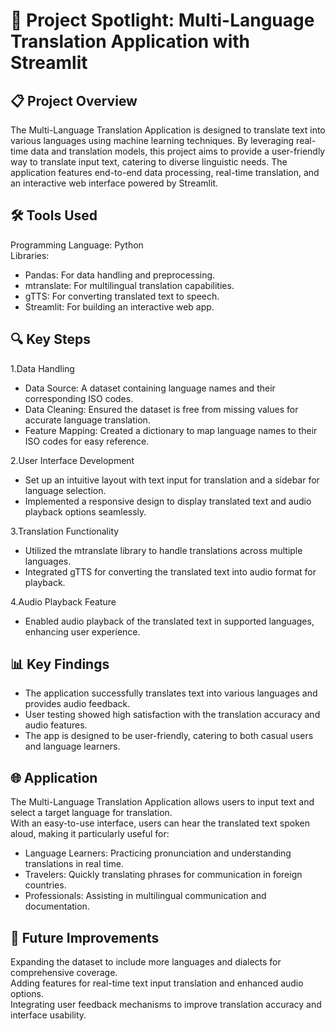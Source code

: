 # 🎯 Project Spotlight: Multi-Language Translation Application with Streamlit

## 📋 Project Overview
The Multi-Language Translation Application is designed to translate text into various languages using machine learning techniques. By leveraging real-time data and translation models, this project aims to provide a user-friendly way to translate input text, catering to diverse linguistic needs. The application features end-to-end data processing, real-time translation, and an interactive web interface powered by Streamlit.

## 🛠️ Tools Used 
Programming Language: Python <br>
Libraries:<br>
* Pandas: For data handling and preprocessing.<br>
* mtranslate: For multilingual translation capabilities.<br>
* gTTS: For converting translated text to speech.<br>
* Streamlit: For building an interactive web app.<br>

## 🔍 Key Steps

1.Data Handling<br>

* Data Source: A dataset containing language names and their corresponding ISO codes.<br>
* Data Cleaning: Ensured the dataset is free from missing values for accurate language translation.<br>
* Feature Mapping: Created a dictionary to map language names to their ISO codes for easy reference.<br>

2.User Interface Development<br>

* Set up an intuitive layout with text input for translation and a sidebar for language selection.<br>
* Implemented a responsive design to display translated text and audio playback options seamlessly.<br>

3.Translation Functionality<br>

* Utilized the mtranslate library to handle translations across multiple languages.<br>
* Integrated gTTS for converting the translated text into audio format for playback.<br>

4.Audio Playback Feature<br>

* Enabled audio playback of the translated text in supported languages, enhancing user experience.<br>

## 📊 Key Findings
* The application successfully translates text into various languages and provides audio feedback.<br>
* User testing showed high satisfaction with the translation accuracy and audio features.<br>
* The app is designed to be user-friendly, catering to both casual users and language learners.<br>

## 🌐 Application
The Multi-Language Translation Application allows users to input text and select a target language for translation.<br>
With an easy-to-use interface, users can hear the translated text spoken aloud, making it particularly useful for:<br>
* Language Learners: Practicing pronunciation and understanding translations in real time.<br>
* Travelers: Quickly translating phrases for communication in foreign countries.<br>
* Professionals: Assisting in multilingual communication and documentation.<br>

## 🔮 Future Improvements
Expanding the dataset to include more languages and dialects for comprehensive coverage.<br>
Adding features for real-time text input translation and enhanced audio options.<br>
Integrating user feedback mechanisms to improve translation accuracy and interface usability.<br>




